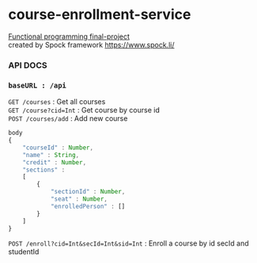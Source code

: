 # course-enrollment-service

<u>Functional programming final-project</u>
<br>
created by Spock framework https://www.spock.li/

### API DOCS

### `baseURL : /api` <br>

`GET /courses` : Get all courses <br>
`GET /course?cid=Int` : Get course by course id <br>
`POST /courses/add` : Add new course <br>

```js
body
{
    "courseId" : Number,
    "name" : String,
    "credit" : Number,
    "sections" :
    [
        {
            "sectionId" : Number,
            "seat" : Number,
            "enrolledPerson" : []
        }
    ]
}
```

`POST /enroll?cid=Int&secId=Int&sid=Int` : Enroll a course by id secId and studentId
